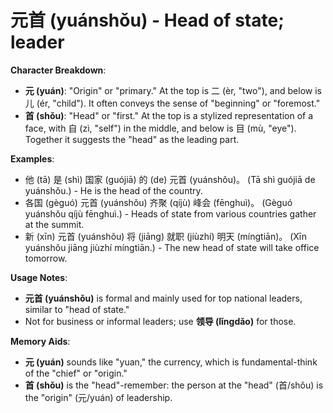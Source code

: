 # **元首 (yuánshǒu) - Head of state; leader**

**Character Breakdown**:  
- **元 (yuán)**: "Origin" or "primary." At the top is 二 (èr, "two"), and below is 儿 (ér, "child"). It often conveys the sense of "beginning" or "foremost."  
- **首 (shǒu)**: "Head" or "first." At the top is a stylized representation of a face, with 自 (zì, "self") in the middle, and below is 目 (mù, "eye"). Together it suggests the "head" as the leading part.

**Examples**:  
- 他 (tā) 是 (shì) 国家 (guójiā) 的 (de) 元首 (yuánshǒu)。 (Tā shì guójiā de yuánshǒu.) - He is the head of the country.  
- 各国 (gèguó) 元首 (yuánshǒu) 齐聚 (qíjù) 峰会 (fēnghuì)。 (Gèguó yuánshǒu qíjù fēnghuì.) - Heads of state from various countries gather at the summit.  
- 新 (xīn) 元首 (yuánshǒu) 将 (jiāng) 就职 (jiùzhí) 明天 (míngtiān)。 (Xīn yuánshǒu jiāng jiùzhí míngtiān.) - The new head of state will take office tomorrow.

**Usage Notes**:  
- **元首 (yuánshǒu)** is formal and mainly used for top national leaders, similar to "head of state."  
- Not for business or informal leaders; use **领导 (lǐngdǎo)** for those.

**Memory Aids**:  
- **元 (yuán)** sounds like "yuan," the currency, which is fundamental-think of the "chief" or "origin."  
- **首 (shǒu)** is the "head"-remember: the person at the "head" (首/shǒu) is the "origin" (元/yuán) of leadership.
